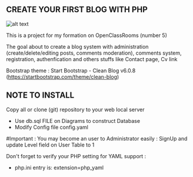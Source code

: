 ## CREATE YOUR FIRST BLOG WITH PHP
![alt text](https://www.php.net//images/logos/php-med-trans-light.gif)

This is a project for my formation on OpenClassRooms (number 5)

The goal about to create a blog system with administration (create/delete/editing posts, comments moderation), comments system, registration, authenfication and others stuffs like Contact page, Cv link

Bootstrap theme : Start Bootstrap - Clean Blog v6.0.8 (https://startbootstrap.com/theme/clean-blog)


## NOTE TO INSTALL
Copy all or clone (git) repository to your web local server
* Use db.sql FILE on Diagrams to construct Database
* Modify Config file config.yaml

#Important :
You may become an user to Administrator easily : SignUp and update Level field on User Table to 1

Don't forget to verify your PHP setting for YAML support :
* php.ini entry is: extension=php_yaml

